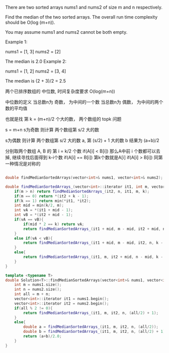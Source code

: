 There are two sorted arrays nums1 and nums2 of size m and n respectively.

Find the median of the two sorted arrays. The overall run time complexity should be O(log (m+n)).

You may assume nums1 and nums2 cannot be both empty.

Example 1:

nums1 = [1, 3]
nums2 = [2]

The median is 2.0
Example 2:

nums1 = [1, 2]
nums2 = [3, 4]

The median is (2 + 3)/2 = 2.5

两个已排序数组的 中位数, 时间复杂度要求 O(log(m+n))

中位数的定义
    当总数n为 奇数， 为中间的一个数
    当总数n为 偶数， 为中间的两个数的平均值

也就是找 第 k = (m+n)/2 个大的数， 两个数组的 topk 问题

s = m+n
s为奇数
    则计算 两个数组第  s/2 大的数

s为偶数
    则计算 两个数组第  s/2 大的数 a, 第  (s/2) + 1 大的数 b
    结果为 (a+b)/2

分别取两个数组 A, B 的 第 i = k/2 个数
if(A[i] < B[i])
    那么A中前 i 个数都可以去掉, 继续寻找后面得到 k-i个数
if(A[i] == B[i])
    第k个数就是A[i]
if(A[i] > B[i])
    同第一种情况是对称的


```cpp

double findMedianSortedArrays(vector<int>& nums1, vector<int>& nums2);

double findMedianSortedArrays_(vector<int>::iterator it1, int m, vector<int>::iterator it2, int n, int k){
    if(m > n) return findMedianSortedArrays_(it2, n, it1, m, k);
    if(m == 0) return *(it2 + k - 1);
    if(k == 1) return min(*it1, *it2);
    int mid = min(k/2, m);
    int vA = *(it1 + mid - 1);
    int vB = *(it2 + mid - 1);
    if(vA == vB){
        if(mid * 2 == k) return vA;
        return findMedianSortedArrays_(it1 + mid, m - mid, it2 + mid, n - mid, k - mid * 2);
    }
    else if(vA < vB){
        return findMedianSortedArrays_(it1 + mid, m - mid, it2, n, k - mid);
    }
    else{
        return findMedianSortedArrays_(it1, m, it2 + mid, n - mid, k - mid);
    }
}

template <typename T>
double Solution<T>::findMedianSortedArrays(vector<int>& nums1, vector<int>& nums2){
    int m = nums1.size();
    int n = nums2.size();
    int all = m + n;
    vector<int>::iterator it1 = nums1.begin();
    vector<int>::iterator it2 = nums2.begin();
    if(all % 2 != 0){
        return findMedianSortedArrays_(it1, m, it2, n, (all/2) + 1);
    }
    else{
        double a = findMedianSortedArrays_(it1, m, it2, n, (all/2));
        double b = findMedianSortedArrays_(it1, m, it2, n, (all/2) + 1);
        return (a+b)/2.0;
    }
}
```
